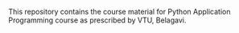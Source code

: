 This repository contains the course material for Python Application Programming course as prescribed by VTU, Belagavi.
